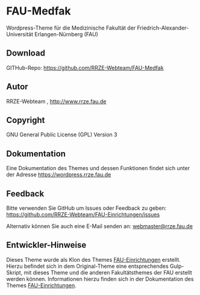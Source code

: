 # FAU-Medfak

Wordpress-Theme für die Medizinische Fakultät der Friedrich-Alexander-Universität Erlangen-Nürnberg (FAU)

## Download 

GITHub-Repo: https://github.com/RRZE-Webteam/FAU-Medfak

## Autor 

RRZE-Webteam , http://www.rrze.fau.de

## Copyright

GNU General Public License (GPL) Version 3

## Dokumentation

Eine Dokumentation des Themes und dessen Funktionen findet sich unter der Adresse
https://wordpress.rrze.fau.de  

## Feedback

Bitte verwenden Sie GitHub um Issues oder Feedback zu geben:
 https://github.com/RRZE-Webteam/FAU-Einrichtungen/issues

Alternativ können Sie auch eine E-Mail senden an: 
 webmaster@rrze.fau.de


## Entwickler-Hinweise

Dieses Theme wurde als Klon des Themes [FAU-Einrichtungen](https://github.com/RRZE-Webteam/FAU-Einrichtungen/) erstellt.
Hierzu befindet sich in dem Original-Theme eine entsprechendes Gulp-Skript, mit dieses Theme und die anderen Fakultätsthemes der FAU erstellt werden können.
Informationen hierzu finden sich in der Dokumentation des Themes [FAU-Einrichtungen](https://github.com/RRZE-Webteam/FAU-Einrichtungen/).



